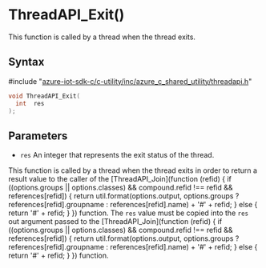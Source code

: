 # ThreadAPI_Exit()

This function is called by a thread when the thread exits.

## Syntax

\#include "[azure-iot-sdk-c/c-utility/inc/azure_c_shared_utility/threadapi.h](../iot-c-ref-threadapi-h.md)"  
```C
void ThreadAPI_Exit(
  int  res
);
```

## Parameters
* `res` An integer that represents the exit status of the thread.

This function is called by a thread when the thread exits in order to return a result value to the caller of the [ThreadAPI_Join](function (refid) {
      if ((options.groups || options.classes) && compound.refid !== refid && references[refid]) {
        return util.format(options.output, options.groups ? references[refid].groupname : references[refid].name) + '#' + refid;
      } else {
        return '#' + refid;
      }
    }) function. The `res` value must be copied into the `res` out argument passed to the [ThreadAPI_Join](function (refid) {
      if ((options.groups || options.classes) && compound.refid !== refid && references[refid]) {
        return util.format(options.output, options.groups ? references[refid].groupname : references[refid].name) + '#' + refid;
      } else {
        return '#' + refid;
      }
    }) function.


